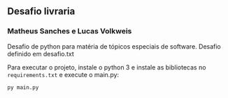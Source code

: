 ## Desafio livraria

### Matheus Sanches e Lucas Volkweis

Desafio de python para matéria de tópicos especiais de software. Desafio definido em desafio.txt

Para executar o projeto, instale o python 3 e instale as bibliotecas no `requirements.txt` e execute o main.py:
````bash
py main.py
````